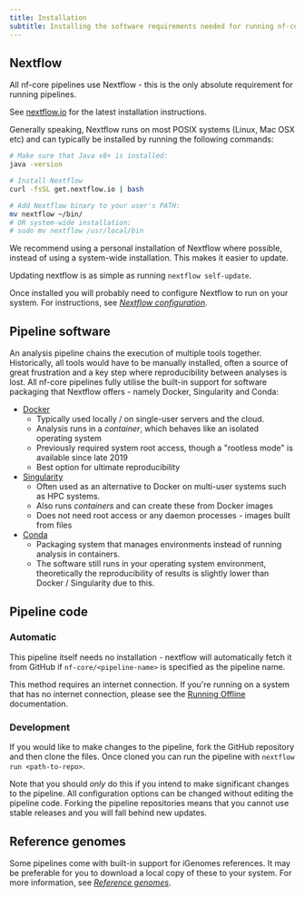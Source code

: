 ```yaml
---
title: Installation
subtitle: Installing the software requirements needed for running nf-core pipelines.
---
```


## Nextflow

All nf-core pipelines use Nextflow - this is the only absolute requirement for running pipelines.

See [nextflow.io](https://www.nextflow.io/) for the latest installation instructions.

Generally speaking, Nextflow runs on most POSIX systems (Linux, Mac OSX etc) and can typically be installed by running the following commands:

```bash
# Make sure that Java v8+ is installed:
java -version

# Install Nextflow
curl -fsSL get.nextflow.io | bash

# Add Nextflow binary to your user's PATH:
mv nextflow ~/bin/
# OR system-wide installation:
# sudo mv nextflow /usr/local/bin
```

We recommend using a personal installation of Nextflow where possible, instead of using a system-wide installation. This makes it easier to update.

Updating nextflow is as simple as running `nextflow self-update`.

Once installed you will probably need to configure Nextflow to run on your system. For instructions, see [_Nextflow configuration_](configuration).


## Pipeline software

An analysis pipeline chains the execution of multiple tools together.
Historically, all tools would have to be manually installed, often a source of great frustration and a key step where reproducibility between analyses is lost.
All nf-core pipelines fully utilise the built-in support for software packaging that Nextflow offers - namely Docker, Singularity and Conda:

* [Docker](https://docs.docker.com/install/)
  * Typically used locally / on single-user servers and the cloud.
  * Analysis runs in a _container_, which behaves like an isolated operating system
  * Previously required system root access, though a "rootless mode" is available since late 2019
  * Best option for ultimate reproducibility
* [Singularity](https://www.sylabs.io/)
  * Often used as an alternative to Docker on multi-user systems such as HPC systems.
  * Also runs _containers_ and can create these from Docker images
  * Does not need root access or any daemon processes - images built from files
* [Conda](https://conda.io/)
  * Packaging system that manages environments instead of running analysis in containers.
  * The software still runs in your operating system environment, theoretically the reproducibility of results is slightly lower than Docker / Singularity due to this.

## Pipeline code

### Automatic

This pipeline itself needs no installation - nextflow will automatically fetch it from GitHub if `nf-core/<pipeline-name>` is specified as the pipeline name.

This method requires an internet connection. If you're running on a system that has no internet connection, please see the [Running Offline](/usage/offline) documentation.

### Development

If you would like to make changes to the pipeline, fork the GitHub repository and then clone the files. Once cloned you can run the pipeline with `nextflow run <path-to-repo>`.

Note that you should _only_ do this if you intend to make significant changes to the pipeline. All configuration options can be changed without editing the pipeline code. Forking the pipeline repositories means that you cannot use stable releases and you will fall behind new updates.

## Reference genomes

Some pipelines come with built-in support for iGenomes references. It may be preferable for you to download a local copy of these to your system. For more information, see [_Reference genomes_](reference_genomes).
